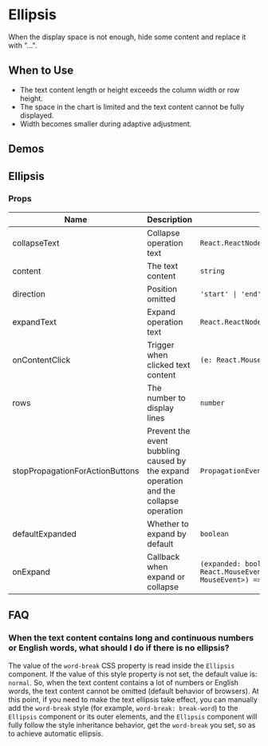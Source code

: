 # Ellipsis

When the display space is not enough, hide some content and replace it with "...".

## When to Use

- The text content length or height exceeds the column width or row height.
- The space in the chart is limited and the text content cannot be fully displayed.
- Width becomes smaller during adaptive adjustment.

## Demos

<code src="./demos/demo1.tsx"></code>

## Ellipsis

### Props

| Name | Description | Type | Default | Version |
| --- | --- | --- | --- | --- |
| collapseText | Collapse operation text | `React.ReactNode` | `''` |  |
| content | The text content | `string` | - |  |
| direction | Position omitted | `'start' \| 'end' \| 'middle'` | `'end'` |  |
| expandText | Expand operation text | `React.ReactNode` | `''` |  |
| onContentClick | Trigger when clicked text content | `(e: React.MouseEvent) => void` | - |  |
| rows | The number to display lines | `number` | `1` |  |
| stopPropagationForActionButtons | Prevent the event bubbling caused by the expand operation and the collapse operation | `PropagationEvent[]` | `[]` |  |
| defaultExpanded | Whether to expand by default | `boolean` | `false` |  |
| onExpand | Callback when expand or collapse | `(expanded: boolean, info: { event: React.MouseEvent<HTMLAnchorElement, MouseEvent>) => void}` | - | 5.41.0 |

## FAQ

### When the text content contains long and continuous numbers or English words, what should I do if there is no ellipsis?

The value of the `word-break` CSS property is read inside the `Ellipsis` component. If the value of this style property is not set, the default value is: `normal`. So, when the text content contains a lot of numbers or English words, the text content cannot be omitted (default behavior of browsers). At this point, if you need to make the text ellipsis take effect, you can manually add the `word-break` style (for example, `word-break: break-word`) to the `Ellipsis` component or its outer elements, and the `Ellipsis` component will fully follow the style inheritance behavior, get the `word-break` you set, so as to achieve automatic ellipsis.
